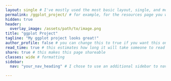```yaml
---
layout: single # I've mostly used the most basic layout, single, and modified it from there but feel free to pick a different one and play around!
permalink: /ggplot_project/ # for example, for the resources page you would put resources
hidden: true
header:
  overlay_image: /assets/path/to/image.png
title: "ggplot Project"
tagline: "My ggplot project looks great!"   
author_profile: false # you can change this to true if you want this on the side again!
read_time: true # this estimates how long it will take someone to read this page
share: true # this makes this page shareable
classes: wide # formatting
sidebar:
  nav: "your_nav_heading" # I chose to use an additional sidebar to navigate different parts of this page instead of the author profile. If you use this you will have to add a new section to your navigation.yml file, or you can comment this section out.

---
```

